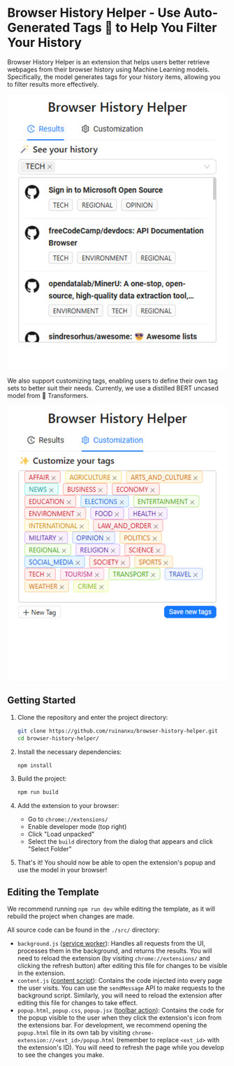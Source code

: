 # Browser History Helper - Use Auto-Generated Tags 🎈 to Help You Filter Your History

Browser History Helper is an extension that helps users better retrieve webpages from their browser history using Machine Learning models. Specifically, the model generates tags for your history items, allowing you to filter results more effectively. 
<p align="center">
  <img src="image/README/1722413125140.png" alt="Tag Generation" width="600">
</p>

We also support customizing tags, enabling users to define their own tag sets to better suit their needs. Currently, we use a distilled BERT uncased model from 🤗 Transformers.
<p align="center">
  <img src="image/README/1722413159832.png" alt="Custom Tags" width="600">
</p>

## Getting Started

1. Clone the repository and enter the project directory:

   ```bash
   git clone https://github.com/ruinanxu/browser-history-helper.git
   cd browser-history-helper/
   ```

2. Install the necessary dependencies:

   ```bash
   npm install
   ```

3. Build the project:

   ```bash
   npm run build
   ```

4. Add the extension to your browser:

   - Go to `chrome://extensions/`
   - Enable developer mode (top right)
   - Click "Load unpacked"
   - Select the `build` directory from the dialog that appears and click "Select Folder"

5. That's it! You should now be able to open the extension's popup and use the model in your browser!

## Editing the Template

We recommend running `npm run dev` while editing the template, as it will rebuild the project when changes are made.

All source code can be found in the `./src/` directory:

- `background.js` ([service worker](https://developer.chrome.com/docs/extensions/mv3/service_workers/)): Handles all requests from the UI, processes them in the background, and returns the results. You will need to reload the extension (by visiting `chrome://extensions/` and clicking the refresh button) after editing this file for changes to be visible in the extension.
- `content.js` ([content script](https://developer.chrome.com/docs/extensions/mv3/content_scripts/)): Contains the code injected into every page the user visits. You can use the `sendMessage` API to make requests to the background script. Similarly, you will need to reload the extension after editing this file for changes to take effect.
- `popup.html`, `popup.css`, `popup.jsx` ([toolbar action](https://developer.chrome.com/docs/extensions/reference/action/)): Contains the code for the popup visible to the user when they click the extension's icon from the extensions bar. For development, we recommend opening the `popup.html` file in its own tab by visiting `chrome-extension://<ext_id>/popup.html` (remember to replace `<ext_id>` with the extension's ID). You will need to refresh the page while you develop to see the changes you make.
